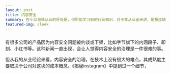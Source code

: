 ```yaml
---
layout: post
title: 内容安全
summary: 在小众领域从业的好处是，你所能学习到的行业知识，对于非从业者来讲，是极度缺少渠道来学习和了解的。
featured-img: sleek
---
```


### 

有很多公司的产品因为内容安全问题被约谈或下架，比如字节旗下的内涵段子、即刻、小红书等。这种新闻一直出现，会让人觉得内容安全的治理是一件很难的事。

但从我的从业经验来看，内容安全的治理，在技术上没有很大的难点，其成熟度主要取决于公司对这块的成本概念。《揭秘instagram》中提到过一个细节，